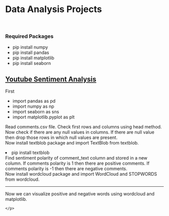 <h1> Data Analysis Projects</h1>
<br>
<h3> Required Packages </h3>
<ul>
  <li>
    pip install numpy
  </li>
  <li>
    pip install pandas
  </li>
  <li>
    pip install matplotlib
  </li>
  <li>
    pip install seaborn
  </li>
  </ul>
  <div>
  <h2><a href="https://github.com/jaiswal-ashutosh/data-analyst-projects/blob/master/Youtube_analysis.ipynb">Youtube Sentiment Analysis</a></h2>
  First 
  <ul>
  <li>import pandas as pd</li>
  <li>import numpy as np</li>
  <li>import seaborn as sns</li>
  <li>import matplotlib.pyplot as plt</li>
  </ul>
  <span>
    <p>
      Read comments.csv file. Check first rows and columns using head method.
      Now check if there are any null values in columns. If there are null value then drop those rows in which null values are present.
      <br>
      Now install textblob package and import TextBlob from textblob.
      <li>pip install textblob</li>
      Find sentiment polarity of comment_text column and stored in a new column.
      If comments polarity is 1 then there are positive comments. If comments polarity is -1 then there are negative comments.
    <br>
   Now install wordcloud package and import WordCloud and STOPWORDS from wordcloud.
  <hr>
  Now we can visualize positive and negative words using wordcloud and matplotlib.
      
    </p>
  </span>
  </div>
  
